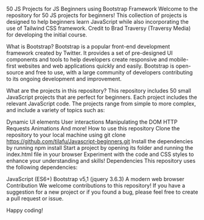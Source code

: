 50 JS Projects for JS Beginners using Bootstrap Framework
Welcome to the repository for 50 JS projects for beginners! This collection of projects is designed to help beginners learn JavaScript while also incorporating the use of Tailwind CSS framework. Credit to Brad Traversy (Traversy Media) for developing the initial course.

What is Bootstrap?
Bootstrap is a popular front-end development framework created by Twitter. It provides a set of pre-designed UI components and tools to help developers create responsive and mobile-first websites and web applications quickly and easily. Bootstrap is open-source and free to use, with a large community of developers contributing to its ongoing development and improvement.

What are the projects in this repository?
This repository includes 50 small JavaScript projects that are perfect for beginners. Each project includes the relevant JavaScript code. The projects range from simple to more complex, and include a variety of topics such as:

Dynamic UI elements
User interactions
Manipulating the DOM
HTTP Requests
Animations
And more!
How to use this repository
Clone the repository to your local machine using git clone https://github.com/tilafu/Javascript-beginners.git
Install the dependencies by running npm install
Start a project by opening its folder and running the index.html file in your browser
Experiment with the code and CSS styles to enhance your understanding and skills!
Dependencies
This repository uses the following dependencies:

JavaScript (ES6+)
Bootstrap v5,1 (jquery 3.6.3)
A modern web browser
Contribution
We welcome contributions to this repository! If you have a suggestion for a new project or if you found a bug, please feel free to create a pull request or issue.

Happy coding!
